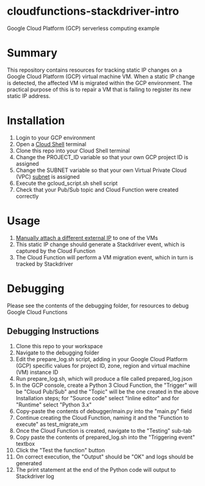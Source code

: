 # cloudfunctions-stackdriver-intro
Google Cloud Platform (GCP) serverless computing example

# Summary
This repository contains resources for tracking static IP changes on a Google Cloud Platform (GCP) virtual machine VM. When a static IP change is detected, the affected VM is migrated within the GCP environment. The practical purpose of this is to repair a VM that is failing to register its new static IP address.

# Installation
1. Login to your GCP environment
2. Open a [Cloud Shell](https://cloud.google.com/shell/docs/using-cloud-shell) terminal
3. Clone this repo into your Cloud Shell terminal
4. Change the PROJECT_ID variable so that your own GCP project ID is assigned
5. Change the SUBNET variable so that your own Virtual Private Cloud (VPC) [subnet](https://cloud.google.com/vpc/docs/using-vpc) is assigned
6. Execute the gcloud_script.sh shell script
7. Check that your Pub/Sub topic and Cloud Function were created correctly

# Usage
1. [Manually attach a different external IP](https://cloud.google.com/compute/docs/ip-addresses/reserve-static-external-ip-address#IP_assign) to one of the VMs
2. This static IP change should generate a Stackdriver event, which is captured by the Cloud Function
3. The Cloud Function will perform a VM migration event, which in turn is tracked by Stackdriver

# Debugging
Please see the contents of the debugging folder, for resources to debug Google Cloud Functions

## Debugging Instructions
1. Clone this repo to your workspace
2. Navigate to the debugging folder
3. Edit the prepare_log.sh script, adding in your Google Cloud Platform (GCP) specific values for project ID, zone, region and virtual machine (VM) instance ID
4. Run prepare_log.sh, which will produce a file called prepared_log.json
5. In the GCP console, create a Python 3 Cloud Function, the "Trigger" will be "Cloud Pub/Sub" and the "Topic" will be the one created in the above Installation steps; for "Source code" select "Inline editor" and for "Runtime" select "Python 3.x"
6. Copy-paste the contents of debugger/main.py into the "main.py" field
7. Continue creating the Cloud Function, naming it and the "Function to execute" as test_migrate_vm
8. Once the Cloud Function is created, navigate to the "Testing" sub-tab
9. Copy paste the contents of prepared_log.sh into the "Triggering event" textbox
10. Click the "Test the function" button
11. On correct execution, the "Output" should be "OK" and logs should be generated
12. The print statement at the end of the Python code will output to Stackdriver log
